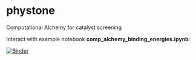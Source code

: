 # phystone
Computational Alchemy for catalyst screening

Interact with example notebook **comp_alchemy_binding_energies.ipynb**:

[![Binder](http://mybinder.org/badge_logo.svg)](https://mybinder.org/v2/gh/chaszg/phystone/master?filepath=example-notebook-binding-energy%2Fcomp_alchemy_binding_energies.ipynb)

